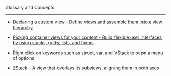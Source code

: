 Glossary and Concepts

- - - -

* [Declaring a custom view - Define views and assemble them into a view hierarchy](https://developer.apple.com/documentation/swiftui/declaring-a-custom-view)

* [Picking container views for your content - Build flexible user interfaces by using stacks, grids, lists, and forms](https://developer.apple.com/documentation/swiftui/picking-container-views-for-your-content)

* Right click on keywords such as struct, var, and VStack to oepn a menu of options

* [ZStack](https://developer.apple.com/documentation/swiftui/zstack) - A view that overlays its subviews, aligning them in both axes

